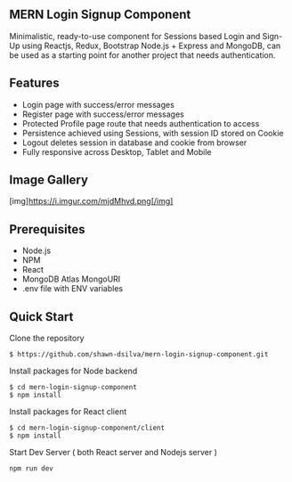 ## MERN Login Signup Component

Minimalistic, ready-to-use component for  Sessions based Login and Sign-Up using Reactjs, Redux, Bootstrap Node.js + Express and MongoDB, can be used as a starting point for another project that needs authentication.

## Features

- Login page with success/error messages
 - Register page with success/error messages
 - Protected Profile page route that needs authentication to access
 - Persistence achieved using Sessions, with session ID stored on Cookie
 - Logout deletes session in database and cookie from browser
 -  Fully responsive across Desktop, Tablet and Mobile
 
 ## Image Gallery
 
[img]https://i.imgur.com/mjdMhvd.png[/img]



##  Prerequisites 

 - Node.js
 - NPM
 - React
 - MongoDB Atlas MongoURI
 - .env file with ENV variables

##  Quick Start

Clone the repository

```
$ https://github.com/shawn-dsilva/mern-login-signup-component.git
```

Install packages for Node backend
```
$ cd mern-login-signup-component
$ npm install
```
Install packages for React client
```
$ cd mern-login-signup-component/client
$ npm install
```

Start Dev Server ( both React server and Nodejs server )
```
npm run dev
```

